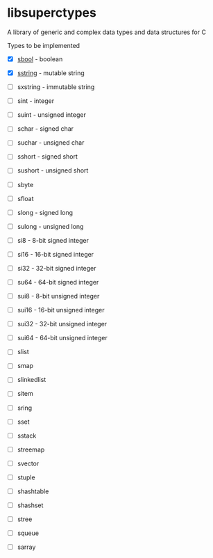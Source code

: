 # libsuperctypes
A library of generic and complex data types and data structures for C

Types to be implemented

- [x] [sbool](./include/sbool.h) - boolean 
- [x] [sstring](./include/sstring.h) - mutable string
- [ ] sxstring - immutable string
- [ ] sint - integer
- [ ] suint - unsigned integer
- [ ] schar - signed char
- [ ] suchar - unsigned char
- [ ] sshort - signed short
- [ ] sushort - unsigned short
- [ ] sbyte
- [ ] sfloat
- [ ] slong - signed long
- [ ] sulong - unsigned long
- [ ] si8 - 8-bit signed integer
- [ ] si16 - 16-bit signed integer
- [ ] si32 - 32-bit signed integer
- [ ] su64 - 64-bit signed integer
- [ ] sui8 - 8-bit unsigned integer
- [ ] sui16 - 16-bit unsigned integer
- [ ] sui32 - 32-bit unsigned integer
- [ ] sui64 - 64-bit unsigned integer
- [ ] slist
- [ ] smap
- [ ] slinkedlist
- [ ] sitem
- [ ] sring
- [ ] sset
- [ ] sstack
- [ ] streemap
- [ ] svector
- [ ] stuple
- [ ] shashtable
- [ ] shashset
- [ ] stree
- [ ] squeue
- [ ] sarray



